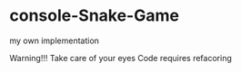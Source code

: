 # console-Snake-Game
my own implementation


Warning!!!
Take care of your eyes
Code requires refacoring
